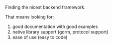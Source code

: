 Finding the nicest backend framework.

That means looking for:
1. good documentation with good examples
2. native library support (gorm, protocol support)
3. ease of use (easy to code)

